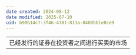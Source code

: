 ```yaml
---
date created: 2024-08-12
date modified: 2025-07-10
uid: b90b14c7-3f46-4781-813a-8408bb1e8ce9
---
```


|                      |
| -------------------- |
| 已经发行的证券在投资者之间进行买卖的市场 |
